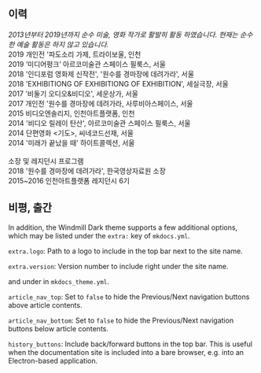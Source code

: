 ## 이력
*2013년부터 2019년까지 순수 미술, 영화 작가로 활발히 활동 하였습니다. 
현재는 순수한 예술 활동은 하지 않고 있습니다.* 
<br>
2019 개인전 '파도소리 가제, 트라이보울, 인천 <br>
2019 ‘미디어펑크’ 아르코미술관 스페이스 필룩스, 서울 <br>
2018 '인디포럼 영화제 신작전', '원수를 경마장에 데려가라', 서울 <br>
2018 'EXHIBITIONG OF EXHIBITIONG OF EXHIBITION', 세실극장, 서울<br>
2017 '비둘기 오디오&비디오', 세운상가, 서울<br>
2017 개인전 '원수를 경마장에 데려가라, 사루비아스페이스, 서울<br> 
2015 비디오엔솔리지, 인천아트플랫폼, 인천 <br>
2014 '비디오 릴레이 탄산', 아르코미술관 스페이스 필룩스, 서울<br>
2014 단편영화 <기도>, 씨네코드선재, 서울<br>
2014 '미래가 끝났을 때' 하이트콜렉션, 서울<br><br>
소장 및 레지던시 프로그램<br>
2018 '원수를 경마장에 데려가라', 한국영상자료원 소장<br>
2015~2016 인천아트플랫폼 레지던시 6기


## 비평, 출간

In addition, the Windmill Dark theme supports a few additional options, which may be
listed under the `extra:` key of `mkdocs.yml`.

`extra.logo`: Path to a logo to include in the top bar next to the site name.

`extra.version`: Version number to include right under the site name.

and under in `mkdocs_theme.yml`.

`article_nav_top`: Set to `false` to hide the Previous/Next navigation buttons above article contents.

`article_nav_bottom`: Set to `false` to hide the Previous/Next navigation buttons below article contents.

`history_buttons`: Include back/forward buttons in the top bar. This is
  useful when the documentation site is included into a bare browser, e.g. into
  an Electron-based application.

